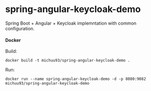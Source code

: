 # spring-angular-keycloak-demo
Spring Boot + Angular + Keycloak implemntation with common configuration.

#### Docker
Build:
```shell
docker build -t michuu93/spring-angular-keycloak-demo .
```
Run:
```shell
docker run --name spring-angular-keycloak-demo -d -p 8080:9082 michuu93/spring-angular-keycloak-demo
```